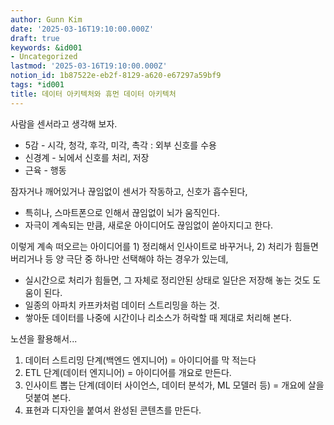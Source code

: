 ```yaml
---
author: Gunn Kim
date: '2025-03-16T19:10:00.000Z'
draft: true
keywords: &id001
- Uncategorized
lastmod: '2025-03-16T19:10:00.000Z'
notion_id: 1b87522e-eb2f-8129-a620-e67297a59bf9
tags: *id001
title: 데이터 아키텍처와 휴먼 데이터 아키텍처
---
```


사람을 센서라고 생각해 보자.

- 5감 - 시각, 청각, 후각, 미각, 촉각 : 외부 신호를 수용
- 신경계 - 뇌에서 신호를 처리, 저장
- 근육 - 행동

잠자거나 깨어있거나 끊임없이 센서가 작동하고, 신호가 흡수된다,

- 특히나, 스마트폰으로 인해서 끊임없이 뇌가 움직인다.
- 자극이 계속되는 만큼, 새로운 아이디어도 끊임없이 쏟아지디고 한다.

이렇게 계속 떠오르는 아이디어를 1) 정리해서 인사이트로 바꾸거나, 2) 처리가 힘들면 버리거나 등 양 극단 중 하나만 선택해야 하는 경우가 있는데,

- 실시간으로 처리가 힘들면, 그 자체로 정리안된 상태로 일단은 저장해 놓는 것도 도움이 된다.
- 일종의 아파치 카프카처럼 데이터 스트리밍을 하는 것.
- 쌓아둔 데이터를 나중에 시간이나 리소스가 허락할 때 제대로 처리해 본다.

노션을 활용해서...

1. 데이터 스트리밍 단계(백엔드 엔지니어) = 아이디어를 막 적는다
1. ETL 단계(데이터 엔지니어) = 아이디어를 개요로 만든다.
1. 인사이트 뽑는 단계(데이터 사이언스, 데이터 분석가, ML 모델러 등) = 개요에 살을 덧붙여 본다.
1. 표현과 디자인을 붙여서 완성된 콘텐츠를 만든다.
